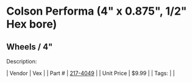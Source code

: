 # Colson Performa (4" x 0.875", 1/2" Hex bore)
## Wheels / 4"
Description: 	 

| Vendor | Vex | 
| Part # | [217-4049](http://www.vexrobotics.com/vexpro/motion/wheels-and-hubs/colsonperforma.html) | 
| Unit Price | $9.99 | 
| Tags: |  | 
